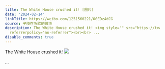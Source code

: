 ```yaml
---
title: The White House crushed it! [图片]
date: '2024-02-14'
linkTitle: https://weibo.com/1251560221/O0EDz4dCG
source: 子陵在听歌的微博
description: The White House crushed it! <img style="" src="https://tvax1.sinaimg.cn/large/4a994b1dgy1hmtq77i39xj24df43rnpd.jpg"
  referrerpolicy="no-referrer"><br><br> ...
disable_comments: true
---
```

The White House crushed it! <img style="" src="https://tvax1.sinaimg.cn/large/4a994b1dgy1hmtq77i39xj24df43rnpd.jpg" referrerpolicy="no-referrer"><br><br> ...